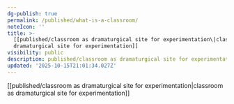 ```yaml
---
dg-publish: true
permalink: /published/what-is-a-classroom/
noteIcon: ''
title: >-
  [[published/classroom as dramaturgical site for experimentation\|classroom as
  dramaturgical site for experimentation]]
visibility: public
description: published/classroom as dramaturgical site for experimentation\
updated: '2025-10-15T21:01:34.027Z'
---
```



[[published/classroom as dramaturgical site for experimentation\|classroom as dramaturgical site for experimentation]]
